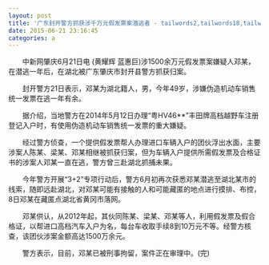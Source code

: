 ```yaml
---
layout: post
title: '广东封开警方抓获涉千万元假发票案潜逃者 - tailwords2,tailwords18,tailwords10,tailwords17,tailwords14,tailwords7,tailwords13,tailwords19,tailwords9,tailwords8,tailwords11,tailwords20,tailwords4,tailwords5,tailwords15,tailwords6,tailwords23,tailwords3,tailwords22,tailwords21'
date: 2015-06-21 23:16:45
categories: a
---
```


<div><p style="text-indent: 2em;">中新网肇庆6月21日电 (黄耀辉 蓝惠巨)涉1500余万元假发票案嫌疑人邓某，在潜逃一年后，在湖北被广东肇庆市封开县警方抓获归案。</p><p style="text-indent: 2em;">封开警方21日表示，邓某为湖北籍人，男，今年49岁，涉嫌伪造机动车销售统一发票在逃一年有余。</p><p style="text-indent: 2em;">据介绍，当地警方在2014年5月12日办理“粤HV46**”丰田牌高档越野车注册登记入户时，有使用伪造机动车销售统一发票的重大嫌疑。</p><p style="text-indent: 2em;">经过警方侦查，一个提供假发票帮人办理进口车辆入户的团伙浮出水面，主要涉案人陈某、梁某、邓某相继被抓获归案，但为车辆入户提供所需假发票及合格证书的涉案人邓某一直在逃，警方曾三赴湖北抓捕未果。</p><p style="text-indent: 2em;">今年警方开展“3+2”专项行动后，警方6月初再次获悉邓某潜逃至湖北某市的线索，随即远赴湖北，对邓某可能有接触的人和可能藏匿的地点进行摸排、布控，8日邓某在藏匿点湖北省黄冈市落网。</p><p style="text-indent: 2em;">邓某供认，从2012年起，其伙同陈某、梁某、邓某等人，利用假发票及假合格证，以帮进口高档汽车入户为名，每台车收取手续8到10万元不等。经警方核查，该团伙涉案金额高达1500万余元。</p><p style="text-indent: 2em;">警方表示，目前，邓某已被刑事拘留，案件正在审理中。(完)</p></div>